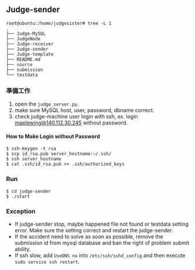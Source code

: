 ## Judge-sender ##

```
root@ubuntu:/home/judgesister# tree -L 1
.
├── Judge-MySQL
├── JudgeNode
├── Judge-receiver
├── Judge-sender
├── Judge-template
├── README.md
├── source
├── submission
└── testdata
```

### 準備工作 ###

1. open the `judge_server.py`.
2. make sure MySQL host, user, password, dbname correct.
3. check judge-machine user login with ssh, ex. login maplewing@140.112.30.245 without password.

#### How to Make Login without Password ####

```
$ ssh-keygen -t rsa
$ scp id_rsa.pub server_hostname:~/.ssh/
$ ssh server_hostname
$ cat .ssh/id_rsa.pub >> .ssh/authorized_keys
```

### Run ###

```
$ cd judge-sender
$ ./start
```

### Exception ###

* If judge-sender stop, maybe happened file not found or testdata setting error. Make sure the setting correct and restart the judge-sender. 
* If the accident need to solve as soon as possible, remove the submission id from mysql database and ban the right of problem submit ability.
* If ssh slow, add `UseDNS no` into `/etc/ssh/sshd_config` and then execute `sudo service ssh restart`.

